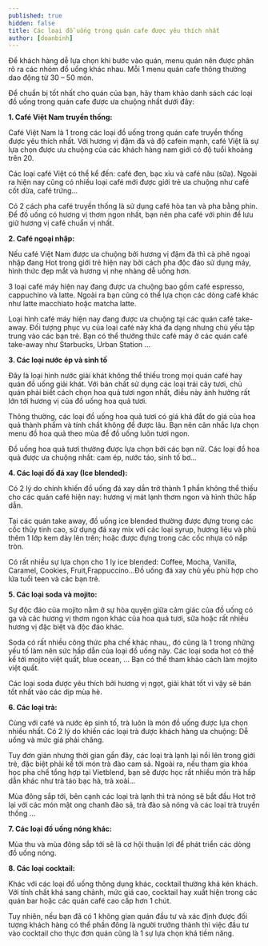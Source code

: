```yaml
---
published: true
hidden: false
title: Các loại đồ uống trong quán cafe được yêu thích nhất
author: [doanbinh] 
---
```

Để khách hàng dễ lựa chọn khi bước vào quán, menu quán nên được phân rõ ra các nhóm đồ uống khác nhau. Mỗi 1 menu quán cafe thông thường dao động từ 30 – 50 món.

Để chuẩn bị tốt nhất cho quán của bạn, hãy tham khảo danh sách các loại đồ uống trong quán cafe được ưa chuộng nhất dưới đây:

**1. Café Việt Nam truyền thống:**

Café Việt Nam là 1 trong các loại đồ uống trong quán cafe truyền thống được yêu thích nhất. Với hương vị đậm đà và độ cafein mạnh, café Việt là sự lựa chọn được ưu chuộng của các khách hàng nam giới có độ tuổi khoảng trên 20.

Các loại café Việt có thể kể đến: café đen, bạc xỉu và café nâu (sữa). Ngoài ra hiện nay cũng có nhiều loại café mới được giới trẻ ưa chuộng như café cốt dừa, café trứng…

Có 2 cách pha café truyền thống là sử dụng café hòa tan và pha bằng phin. Để đồ uống có hương vị thơm ngon nhất, bạn nên pha café với phin để lưu giữ hương vị café chuẩn vị nhất.

**2. Café ngoại nhập:**

Nếu café Việt Nam được ưa chuộng bởi hương vị đậm đà thì cà phê ngoại nhập đang Hot trong giới trẻ hiện nay bởi cách pha độc đáo sử dụng máy, hình thức đẹp mắt và hương vị nhẹ nhàng dễ uống hơn.

3 loại café máy hiện nay đang được ưa chuộng bao gồm café espresso, cappuchino và latte. Ngoài ra bạn cũng có thể lựa chọn các dòng café khác như latte macchiato hoặc matcha latte.

Loại hình café máy hiện nay đang được ưa chuộng tại các quán café take-away. Đối tượng phục vụ của loại café này khá đa dạng nhưng chủ yếu tập trung vào các bạn trẻ. Bạn có thể thưởng thức café máy ở các quán café take-away như Starbucks, Urban Station …


**3. Các loại nước ép và sinh tố**

Đây là loại hình nước giải khát không thể thiếu trong mọi quán café hay quán đồ uống giải khát. Với bản chất sử dụng các loại trái cây tươi, chủ quán phải biết cách chọn hoa quả tươi ngon nhất, điều này ảnh hưởng rất lớn tới hương vị của đồ uống hoa quả tươi.

Thông thường, các loại đồ uống hoa quả tươi có giá khá đắt do giá của hoa quả thành phẩm và tính chất không để được lâu. Bạn nên cân nhắc lựa chọn menu đồ hoa quả theo mùa để đồ uống luôn tươi ngon.

Đồ uống hoa quả tươi thường được lựa chọn bởi các bạn nữ. Các loại đồ hoa quả được ưa chuộng nhất: cam ép, nước táo, sinh tố bơ…


**4. Các loại đồ đá xay (Ice blended):**

Có 2 lý do chính khiến đồ uống đá xay dần trở thành 1 phần không thể thiếu cho các quán café hiện nay: hương vị mát lạnh thơm ngon và hình thức hấp dẫn.

Tại các quán take away, đồ uống ice blended thường được đựng trong các cốc thủy tinh cao, sử dụng đá xay mix với các loại syrup, hương liệu và phủ thêm 1 lớp kem dày lên trên; hoặc được đựng trong các cốc nhựa có nắp tròn.

Có rất nhiều sự lựa chọn cho 1 ly ice blended: Coffee, Mocha, Vanilla, Caramel, Cookies, Fruit,Frappuccino…Đồ uống đá xay chủ yếu phù hợp cho lứa tuổi teen và các bạn trẻ.



**5. Các loại soda và mojito:**

Sự độc đáo của mojito nằm ở sự hòa quyện giữa cảm giác của đồ uống có ga và các hương vị thơm ngon khác của hoa quả tươi, sữa hoặc rất nhiều hương vị đặc biệt và độc đáo khác.

Soda có rất nhiều công thức pha chế khác nhau,, đó cũng là 1 trong những yếu tố làm nên sức hấp dẫn của loại đồ uống này. Các loại soda hot có thể kể tới mojito việt quất, blue ocean, … Bạn có thể tham khảo cách làm mojito việt quất.

Các loại soda được yêu thích bởi hương vị ngọt, giải khát tốt vì vậy sẽ bán tốt nhất vào các dịp mùa hè.


**6. Các loại trà:**

Cùng với café và nước ép sinh tố, trà luôn là món đồ uống được lựa chọn nhiều nhất. Có 2 lý do khiến các loại trà được khách hàng ưa chuộng: Dễ uống và mức giá phải chăng.

Tuy đơn giản nhưng thời gian gần đây, các loại trà lạnh lại nổi lên trong giới trẻ, đặc biệt phải kể tới món trà đào cam sả. Ngoài ra, nếu tham gia khóa học pha chế tổng hợp tại Vietblend, bạn sẽ được học rất nhiều món trà hấp dẫn khác như trà táo bạc hà, trà xoài…

Mùa đông sắp tới, bên cạnh các loại trà lạnh thì trà nóng sẽ bắt đầu Hot trở lại với các món mật ong chanh đào sả, trà đào sả nóng và các loại trà truyền thống …



**7. Các loại đồ uống nóng khác:**

Mùa thu và mùa đông sắp tới sẽ là cơ hội thuận lợi để phát triển các dòng đồ uống nóng.

**8. Các loại cocktail:**

Khác với các loại đồ uống thông dụng khác, cocktail thường khá kén khách. Với tính chất khá sang chảnh, mức giá cao, cocktail hay xuất hiện trong các quán bar hoặc các quán café cao cấp hơn 1 chút.

Tuy nhiên, nếu bạn đã có 1 không gian quán đầu tư và xác định được đối tượng khách hàng có thể phần đông là người trưởng thành thì việc đầu tư vào cocktail cho thực đơn quán cũng là 1 sự lựa chọn khá tiềm năng.